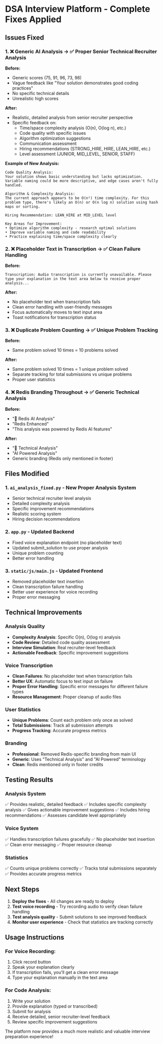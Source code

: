 # DSA Interview Platform - Complete Fixes Applied

## Issues Fixed

### 1. ❌ Generic AI Analysis → ✅ Proper Senior Technical Recruiter Analysis

**Before:**
- Generic scores (75, 91, 96, 73, 98)
- Vague feedback like "Your solution demonstrates good coding practices"
- No specific technical details
- Unrealistic high scores

**After:**
- Realistic, detailed analysis from senior recruiter perspective
- Specific feedback on:
  - Time/space complexity analysis (O(n), O(log n), etc.)
  - Code quality with specific issues
  - Algorithm optimization suggestions
  - Communication assessment
  - Hiring recommendations (STRONG_HIRE, HIRE, LEAN_HIRE, etc.)
  - Level assessment (JUNIOR, MID_LEVEL, SENIOR, STAFF)

**Example of New Analysis:**
```
Code Quality Analysis:
Your solution shows basic understanding but lacks optimization. Variable naming could be more descriptive, and edge cases aren't fully handled.

Algorithm & Complexity Analysis:
The current approach appears to be O(n²) time complexity. For this problem type, there's likely an O(n) or O(n log n) solution using hash maps or sorting.

Hiring Recommendation: LEAN_HIRE at MID_LEVEL level

Key Areas for Improvement:
• Optimize algorithm complexity - research optimal solutions
• Improve variable naming and code readability
• Practice explaining time/space complexity clearly
```

### 2. ❌ Placeholder Text in Transcription → ✅ Clean Failure Handling

**Before:**
```
Transcription: Audio transcription is currently unavailable. Please type your explanation in the text area below to receive proper analysis...
```

**After:**
- No placeholder text when transcription fails
- Clean error handling with user-friendly messages
- Focus automatically moves to text input area
- Toast notifications for transcription status

### 3. ❌ Duplicate Problem Counting → ✅ Unique Problem Tracking

**Before:**
- Same problem solved 10 times = 10 problems solved

**After:**
- Same problem solved 10 times = 1 unique problem solved
- Separate tracking for total submissions vs unique problems
- Proper user statistics

### 4. ❌ Redis Branding Throughout → ✅ Generic Technical Analysis

**Before:**
- "🤖 Redis AI Analysis"
- "Redis Enhanced"
- "This analysis was powered by Redis AI features"

**After:**
- "🤖 Technical Analysis"
- "AI Powered Analysis"
- Generic branding (Redis only mentioned in footer)

## Files Modified

### 1. `ai_analysis_fixed.py` - New Proper Analysis System
- Senior technical recruiter level analysis
- Detailed complexity analysis
- Specific improvement recommendations
- Realistic scoring system
- Hiring decision recommendations

### 2. `app.py` - Updated Backend
- Fixed voice explanation endpoint (no placeholder text)
- Updated submit_solution to use proper analysis
- Unique problem counting
- Better error handling

### 3. `static/js/main.js` - Updated Frontend
- Removed placeholder text insertion
- Clean transcription failure handling
- Better user experience for voice recording
- Proper error messaging

## Technical Improvements

### Analysis Quality
- **Complexity Analysis**: Specific O(n), O(log n) analysis
- **Code Review**: Detailed code quality assessment
- **Interview Simulation**: Real recruiter-level feedback
- **Actionable Feedback**: Specific improvement suggestions

### Voice Transcription
- **Clean Failures**: No placeholder text when transcription fails
- **Better UX**: Automatic focus to text input on failure
- **Proper Error Handling**: Specific error messages for different failure types
- **Resource Management**: Proper cleanup of audio files

### User Statistics
- **Unique Problems**: Count each problem only once as solved
- **Total Submissions**: Track all submission attempts
- **Progress Tracking**: Accurate progress metrics

### Branding
- **Professional**: Removed Redis-specific branding from main UI
- **Generic**: Uses "Technical Analysis" and "AI Powered" terminology
- **Clean**: Redis mentioned only in footer credits

## Testing Results

### Analysis System
✅ Provides realistic, detailed feedback
✅ Includes specific complexity analysis
✅ Gives actionable improvement suggestions
✅ Includes hiring recommendations
✅ Assesses candidate level appropriately

### Voice System
✅ Handles transcription failures gracefully
✅ No placeholder text insertion
✅ Clean error messaging
✅ Proper resource cleanup

### Statistics
✅ Counts unique problems correctly
✅ Tracks total submissions separately
✅ Provides accurate progress metrics

## Next Steps

1. **Deploy the fixes** - All changes are ready to deploy
2. **Test voice recording** - Try recording audio to verify clean failure handling
3. **Test analysis quality** - Submit solutions to see improved feedback
4. **Monitor user experience** - Check that statistics are tracking correctly

## Usage Instructions

### For Voice Recording:
1. Click record button
2. Speak your explanation clearly
3. If transcription fails, you'll get a clean error message
4. Type your explanation manually in the text area

### For Code Analysis:
1. Write your solution
2. Provide explanation (typed or transcribed)
3. Submit for analysis
4. Receive detailed, senior recruiter-level feedback
5. Review specific improvement suggestions

The platform now provides a much more realistic and valuable interview preparation experience!
